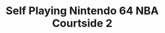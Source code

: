 ---
ee_id_thing: '121'
site: '1'
type: '2'
inv_num: 2011-115
add_credit:
url: 2011-115-self-playing-nintendo-64-nba-courtside-2
title: Self Playing Nintendo 64 NBA Courtside 2
year: '2011'
display_year: '2011'
medium: Modded N64 video game controller
dims:
pitch: Nintendo 64 NBA Courtside programmed to throw bricks forever via a modded controller.
ps:
live_url:
youtube: https://www.youtube.com/watch?v=ndQsEjFisIs
related_code:
imgs: various-n64-2011-115-detail-database-ka.jpg
subheading:
download:
commission:
related:
layout: things-i-made
---